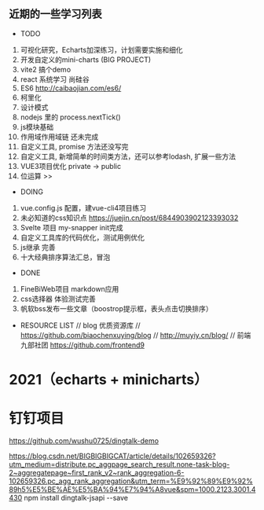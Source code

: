 ## 近期的一些学习列表

* TODO
1. 可视化研究，Echarts加深练习，计划需要实施和细化
2. 开发自定义的mini-charts (BIG PROJECT)
3. vite2 搞个demo
4. react 系统学习 尚硅谷
5. ES6 http://caibaojian.com/es6/
6. 柯里化 
7. 设计模式 
8.  nodejs 里的 process.nextTick()
9.  js模块基础 
10. 作用域作用域链 还未完成 
11. 自定义工具, promise 方法还没写完
12. 自定义工具, 新增简单的时间类方法，还可以参考lodash, 扩展一些方法
13. VUE3项目优化 private -> public
14. 位运算 >>


* DOING
1.  vue.config.js 配置，建vue-cli4项目练习
2. 未必知道的css知识点 https://juejin.cn/post/6844903902123393032
3. Svelte 项目 my-snapper init完成
4. 自定义工具库的代码优化，测试用例优化
5. js继承 完善
6. 十大经典排序算法汇总，冒泡

* DONE
1. FineBiWeb项目 markdown应用
2. css选择器 体验测试完善
3. 帆软bss发布一些文章（boostrop提示框，表头点击切换排序）

* RESOURCE LIST
// blog 优质资源库
// https://github.com/biaochenxuying/blog
// http://muyiy.cn/blog/
// 前端九部社团 https://github.com/frontend9


# 2021（echarts + minicharts）
# 钉钉项目
https://github.com/wushu0725/dingtalk-demo

https://blog.csdn.net/BIGBIGBIGCAT/article/details/102659326?utm_medium=distribute.pc_aggpage_search_result.none-task-blog-2~aggregatepage~first_rank_v2~rank_aggregation-6-102659326.pc_agg_rank_aggregation&utm_term=%E9%92%89%E9%92%89h5%E5%BE%AE%E5%BA%94%E7%94%A8vue&spm=1000.2123.3001.4430
npm install dingtalk-jsapi --save

